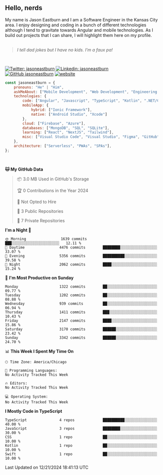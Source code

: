 <h2>Hello, nerds</h2>
My name is Jason Eastburn and I am a Software Engineer in the Kansas City area. I enjoy designing and coding in a bunch of different technologies although I tend to gravitate towards Angular and mobile technologies. As I build out projects that I can share, I will highlight them here on my profile.
<br/><br/>
<blockquote>
<em>I tell dad jokes but I have no kids. I’m a faux pa!</em>
</blockquote>
<br/>

[![Twitter: jasoneastburn](https://img.shields.io/twitter/follow/jasoneastburn?style=social)](https://twitter.com/jasoneastburn)
[![Linkedin: jasoneastburn](https://img.shields.io/badge/-jasoneastburn-blue?style=flat-square&logo=Linkedin&logoColor=white&link=https://www.linkedin.com/in/jasoneastburn/)](https://www.linkedin.com/in/jasoneastburn/)
[![GitHub jasoneastburn](https://img.shields.io/github/followers/jasoneastburn?label=follow&style=social)](https://github.com/jasoneastburn)
[![website](https://img.shields.io/badge/Website-46a2f1.svg?&style=flat-square&logo=Google-Chrome&logoColor=white&link=https://wwwjasoneastburn.com/)](https://www.jasoneastburn.com/)
<br/>

```javascript
const jasoneastburn = {
    pronouns: "He" | "Him",
    askMeAbout: ["Mobile Development", "Web Development", "Engineering Leadership", "Tech", "Finance", "Gaming"],
    technologies: {
        code: ["Angular", "Javascript", "TypeScript", "Kotlin", ".NET/C#", "HTML", "CSS"],
        mobileApp: {
            hybrid: ["Ionic Framework"],
            native: ["Android Studio", "Xcode"]
        },
        cloud: ["Firebase", "Azure"],
        databases: ["MongoDB", "SQL", "SQLite"],
        learning: ["React", "NextJS", "Tailwind"],
        misc: ["Visual Studio Code", "Visual Studio", "Figma", "GitHub", "Windows", "MacOS"]
    },
    architecture: ["Serverless", "PWAs", "SPAs"],
};
```
<br/>

<!--START_SECTION:waka-->
**🐱 My GitHub Data** 

> 📦 3.0 MB Used in GitHub's Storage 
 > 
> 🏆 0 Contributions in the Year 2024
 > 
> 🚫 Not Opted to Hire
 > 
> 📜 3 Public Repositories 
 > 
> 🔑 7 Private Repositories 
 > 
**I'm a Night 🦉** 

```text
🌞 Morning                1639 commits        ███░░░░░░░░░░░░░░░░░░░░░░   12.11 % 
🌆 Daytime                4476 commits        ████████░░░░░░░░░░░░░░░░░   33.07 % 
🌃 Evening                5356 commits        ██████████░░░░░░░░░░░░░░░   39.58 % 
🌙 Night                  2062 commits        ████░░░░░░░░░░░░░░░░░░░░░   15.24 % 
```
📅 **I'm Most Productive on Sunday** 

```text
Monday                   1322 commits        ██░░░░░░░░░░░░░░░░░░░░░░░   09.77 % 
Tuesday                  1202 commits        ██░░░░░░░░░░░░░░░░░░░░░░░   08.88 % 
Wednesday                939 commits         ██░░░░░░░░░░░░░░░░░░░░░░░   06.94 % 
Thursday                 1411 commits        ███░░░░░░░░░░░░░░░░░░░░░░   10.43 % 
Friday                   2147 commits        ████░░░░░░░░░░░░░░░░░░░░░   15.86 % 
Saturday                 3170 commits        ██████░░░░░░░░░░░░░░░░░░░   23.42 % 
Sunday                   3342 commits        ██████░░░░░░░░░░░░░░░░░░░   24.70 % 
```


📊 **This Week I Spent My Time On** 

```text
🕑︎ Time Zone: America/Chicago

💬 Programming Languages: 
No Activity Tracked This Week

🔥 Editors: 
No Activity Tracked This Week

💻 Operating System: 
No Activity Tracked This Week
```

**I Mostly Code in TypeScript** 

```text
TypeScript               4 repos             ██████████░░░░░░░░░░░░░░░   40.00 % 
JavaScript               3 repos             ████████░░░░░░░░░░░░░░░░░   30.00 % 
CSS                      1 repo              ██░░░░░░░░░░░░░░░░░░░░░░░   10.00 % 
Kotlin                   1 repo              ██░░░░░░░░░░░░░░░░░░░░░░░   10.00 % 
Swift                    1 repo              ██░░░░░░░░░░░░░░░░░░░░░░░   10.00 % 
```




 Last Updated on 12/21/2024 18:41:13 UTC
<!--END_SECTION:waka-->

<!--<pr><img src="https://github-readme-stats.vercel.app/api/top-langs/?username=jasoneastburn&langs_count=10&layout=compact"></p> -->
